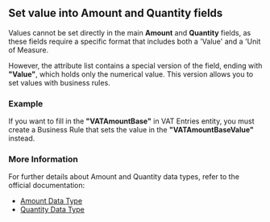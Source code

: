 ## Set value into Amount and Quantity fields

Values cannot be set directly in the main **Amount** and **Quantity** fields, as these fields require a specific format that includes both a 'Value' and a 'Unit of Measure.

However, the attribute list contains a special version of the field, ending with **"Value"**, which holds only the numerical value. This version allows you to set values with business rules.


### Example

If you want to fill in the **"VATAmountBase"** in VAT Entries entity, you must create a Business Rule that sets the value in the **"VATAmountBaseValue"** instead.


### More Information

For further details about Amount and Quantity data types, refer to the official documentation:

- [Amount Data Type](https://docs.erp.net/model/data-types.html#amount)
- [Quantity Data Type](https://docs.erp.net/model/data-types.html#quantity)



